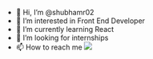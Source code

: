- 👋 Hi, I’m @shubhamr02
- 👀 I’m interested in Front End Developer
- 🌱 I’m currently learning React
- 💞️ I’m looking for internships
- 📫 How to reach me <img src="https://img.shields.io/badge/LinkedIn-0077B5?style=for-the-badge&logo=linkedin&logoColor=white" />

<!---
shubhamr02/shubhamr02 is a ✨ special ✨ repository because its `README.md` (this file) appears on your GitHub profile.
You can click the Preview link to take a look at your changes.
--->
